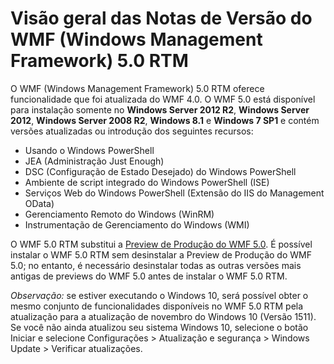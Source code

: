 # Visão geral das Notas de Versão do WMF (Windows Management Framework) 5.0 RTM

O WMF (Windows Management Framework) 5.0 RTM oferece funcionalidade que foi atualizada do WMF 4.0. O WMF 5.0 está disponível para instalação somente no **Windows Server 2012 R2**, **Windows Server 2012**, **Windows Server 2008 R2**, **Windows 8.1** e **Windows 7 SP1** e contém versões atualizadas ou introdução dos seguintes recursos:

- Usando o Windows PowerShell
- JEA (Administração Just Enough)
- DSC (Configuração de Estado Desejado) do Windows PowerShell
- Ambiente de script integrado do Windows PowerShell (ISE)
- Serviços Web do Windows PowerShell (Extensão do IIS do Management OData) 
- Gerenciamento Remoto do Windows (WinRM)
- Instrumentação de Gerenciamento do Windows (WMI) 

O WMF 5.0 RTM substitui a [Preview de Produção do WMF 5.0](http://blogs.msdn.com/b/powershell/archive/2015/08/31/windows-management-framework-5-0-production-preview-is-now-available.aspx). É possível instalar o WMF 5.0 RTM sem desinstalar a Preview de Produção do WMF 5.0; no entanto, é necessário desinstalar todas as outras versões mais antigas de previews do WMF 5.0 antes de instalar o WMF 5.0 RTM.

*Observação:* se estiver executando o Windows 10, será possível obter o mesmo conjunto de funcionalidades disponíveis no WMF 5.0 RTM pela atualização para a atualização de novembro do Windows 10 (Versão 1511). Se você não ainda atualizou seu sistema Windows 10, selecione o botão Iniciar e selecione Configurações > Atualização e segurança > Windows Update > Verificar atualizações. 


<!--HONumber=Aug16_HO3-->


